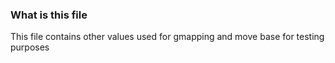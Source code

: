 ### What is this file
This file contains other values used for gmapping and move base for testing purposes
